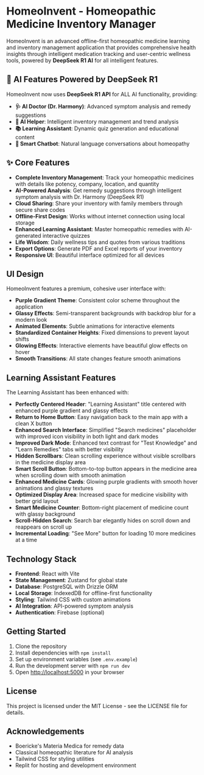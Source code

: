 # HomeoInvent - Homeopathic Medicine Inventory Manager

HomeoInvent is an advanced offline-first homeopathic medicine learning and inventory management application that provides comprehensive health insights through intelligent medication tracking and user-centric wellness tools, powered by **DeepSeek R1 AI** for all intelligent features.

## 🚀 AI Features Powered by DeepSeek R1

HomeoInvent now uses **DeepSeek R1 API** for ALL AI functionality, providing:

- **🩺 AI Doctor (Dr. Harmony)**: Advanced symptom analysis and remedy suggestions
- **🤖 AI Helper**: Intelligent inventory management and trend analysis  
- **📚 Learning Assistant**: Dynamic quiz generation and educational content
- **💬 Smart Chatbot**: Natural language conversations about homeopathy

## ✨ Core Features

- **Complete Inventory Management**: Track your homeopathic medicines with details like potency, company, location, and quantity
- **AI-Powered Analysis**: Get remedy suggestions through intelligent symptom analysis with Dr. Harmony (DeepSeek R1)
- **Cloud Sharing**: Share your inventory with family members through secure share codes
- **Offline-First Design**: Works without internet connection using local storage
- **Enhanced Learning Assistant**: Master homeopathic remedies with AI-generated interactive quizzes
- **Life Wisdom**: Daily wellness tips and quotes from various traditions
- **Export Options**: Generate PDF and Excel reports of your inventory
- **Responsive UI**: Beautiful interface optimized for all devices

## UI Design

HomeoInvent features a premium, cohesive user interface with:

- **Purple Gradient Theme**: Consistent color scheme throughout the application
- **Glassy Effects**: Semi-transparent backgrounds with backdrop blur for a modern look
- **Animated Elements**: Subtle animations for interactive elements
- **Standardized Container Heights**: Fixed dimensions to prevent layout shifts
- **Glowing Effects**: Interactive elements have beautiful glow effects on hover
- **Smooth Transitions**: All state changes feature smooth animations

## Learning Assistant Features

The Learning Assistant has been enhanced with:

- **Perfectly Centered Header**: "Learning Assistant" title centered with enhanced purple gradient and glassy effects
- **Return to Home Button**: Easy navigation back to the main app with a clean X button
- **Enhanced Search Interface**: Simplified "Search medicines" placeholder with improved icon visibility in both light and dark modes
- **Improved Dark Mode**: Enhanced text contrast for "Test Knowledge" and "Learn Remedies" tabs with better visibility
- **Hidden Scrollbars**: Clean scrolling experience without visible scrollbars in the medicine display area
- **Smart Scroll Button**: Bottom-to-top button appears in the medicine area when scrolling down with smooth animation
- **Enhanced Medicine Cards**: Glowing purple gradients with smooth hover animations and glassy textures
- **Optimized Display Area**: Increased space for medicine visibility with better grid layout
- **Smart Medicine Counter**: Bottom-right placement of medicine count with glassy background
- **Scroll-Hidden Search**: Search bar elegantly hides on scroll down and reappears on scroll up
- **Incremental Loading**: "See More" button for loading 10 more medicines at a time

## Technology Stack

- **Frontend**: React with Vite
- **State Management**: Zustand for global state
- **Database**: PostgreSQL with Drizzle ORM
- **Local Storage**: IndexedDB for offline-first functionality
- **Styling**: Tailwind CSS with custom animations
- **AI Integration**: API-powered symptom analysis
- **Authentication**: Firebase (optional)

## Getting Started

1. Clone the repository
2. Install dependencies with `npm install`
3. Set up environment variables (see `.env.example`)
4. Run the development server with `npm run dev`
5. Open [http://localhost:5000](http://localhost:5000) in your browser

## License

This project is licensed under the MIT License - see the LICENSE file for details.

## Acknowledgements

- Boericke's Materia Medica for remedy data
- Classical homeopathic literature for AI analysis
- Tailwind CSS for styling utilities
- Replit for hosting and development environment